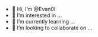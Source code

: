- 👋 Hi, I’m @Evan0l
- 👀 I’m interested in ...
- 🌱 I’m currently learning ...
- 💞️ I’m looking to collaborate on ...

<!---
Evan0l/Evan0l is a ✨ special ✨ repository because its `README.md` (this file) appears on your GitHub profile.
You can click the Preview link to take a look at your changes.
--->
